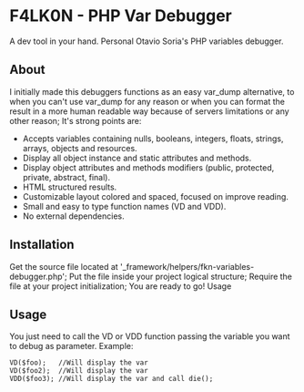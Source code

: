 # F4LK0N - PHP Var Debugger
A dev tool in your hand.
Personal Otavio Soria's PHP variables debugger.

## About

I initially made this debuggers functions as an easy var_dump alternative, to when you can't use var_dump for any reason or when you can format the result in a more human readable way because of servers limitations or any other reason;
It's strong points are:

- Accepts variables containing nulls, booleans, integers, floats, strings, arrays, objects and resources.
- Display all object instance and static attributes and methods.
- Display object attributes and methods modifiers (public, protected, private, abstract, final).
- HTML structured results.
- Customizable layout colored and spaced, focused on improve reading.
- Small and easy to type function names (VD and VDD).
- No external dependencies.

## Installation

Get the source file located at '_framework/helpers/fkn-variables-debugger.php'; Put the file inside your project logical structure; Require the file at your project initialization; You are ready to go!
Usage

## Usage
You just need to call the VD or VDD function passing the variable you want to debug as parameter.
Example:

    VD($foo);   //Will display the var
    VD($foo2);  //Will display the var
    VDD($foo3); //Will display the var and call die();


